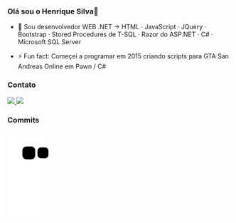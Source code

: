 ### Olá sou o Henrique Silva👋

- 🔭 Sou desenvolvedor WEB .NET -> HTML · JavaScript · JQuery · Bootstrap · Stored Procedures de T-SQL · Razor do ASP.NET · C# · Microsoft SQL Server

- ⚡ Fun fact: Começei a programar em 2015 criando scripts para GTA San Andreas Online em Pawn / C#

### Contato

<a href="https://www.linkedin.com/in/henrique-silva-aa6829a7/" alt="linkedin" target="_blank">

  <img src="https://img.shields.io/badge/LinkedIn-%230077B5.svg?&style=flat-square&logo=linkedin&logoColor=white">
  
</a>

<a href="https://wa.me/+5584987786776" alt="WhatsApp" target="_blank">

<img src="https://img.shields.io/badge/-WhatsApp-25d366?style=flat-square&labelColor=25d366&logo=whatsapp&logoColor=white"/>

</a>

### Commits
![snake gif](https://github.com/HenriqueSilv4/HenriqueSilv4/blob/output/github-contribution-grid-snake.svg)
